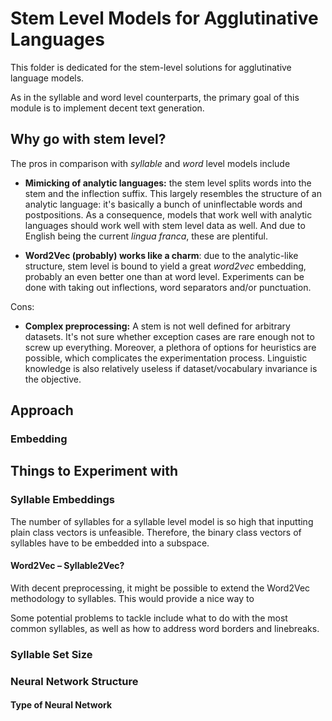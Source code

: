 # Stem Level Models for Agglutinative Languages

This folder is dedicated for the stem-level solutions for agglutinative language models.

As in the syllable and word level counterparts, the primary goal of this module is to implement decent text generation.

## Why go with stem level?

The pros in comparison with _syllable_ and _word_ level models include

* __Mimicking of analytic languages:__ the stem level splits words into the stem and the inflection suffix. This largely resembles the structure of an analytic language: it's basically a bunch of uninflectable words and postpositions. As a consequence, models that work well with analytic languages should work well with stem level data as well. And due to English being the current _lingua franca_, these are plentiful.

* __Word2Vec (probably) works like a charm__: due to the analytic-like structure, stem level is bound to yield a great _word2vec_ embedding, probably an even better one than at word level. Experiments can be done with taking out inflections, word separators and/or punctuation.

Cons:

* __Complex preprocessing:__ A stem is not well defined for arbitrary datasets. It's not sure whether exception cases are rare enough not to screw up everything. Moreover, a plethora of options for heuristics are possible, which complicates the experimentation process. Linguistic knowledge is also relatively useless if dataset/vocabulary invariance is the objective.


## Approach

### Embedding 

## Things to Experiment with

### Syllable Embeddings

The number of syllables for a syllable level model is so high that inputting plain class vectors is unfeasible. Therefore, the binary class vectors of syllables have to be embedded into a subspace.


#### Word2Vec – Syllable2Vec?

With decent preprocessing, it might be possible to extend the Word2Vec methodology to syllables. This would provide a nice way to 

Some potential problems to tackle include what to do with the most common syllables, as well as how to address word borders and linebreaks.

### Syllable Set Size


### Neural Network Structure

#### Type of Neural Network



